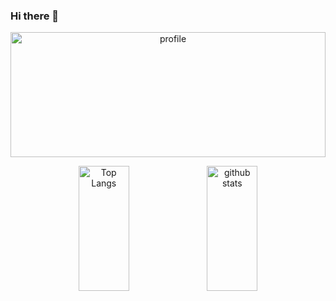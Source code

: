 ### Hi there 👋

<p align="center">
    <img alt="profile" height="200px" width="100%" src="http://github-profile-summary-cards.vercel.app/api/cards/profile-details?username=ungeho&theme=algolia" />
</p>
<p align="center">
  <img alt="Top Langs" height="200px" width="40%" src="https://github-readme-stats.vercel.app/api/top-langs/?username=ungeho&layout=compact&count_private=true&show_icons=true&theme=algolia" />
  <img alt="github stats" height="200px" width="40%" src="http://github-profile-summary-cards.vercel.app/api/cards/productive-time?username=ungeho&theme=algolia&utcOffset=8" />
</p>

<!--
**ungeho/ungeho** is a ✨ _special_ ✨ repository because its `README.md` (this file) appears on your GitHub profile.

Here are some ideas to get you started:

- 🔭 I’m currently working on ...
- 🌱 I’m currently learning ...
- 👯 I’m looking to collaborate on ...
- 🤔 I’m looking for help with ...
- 💬 Ask me about ...
- 📫 How to reach me: ...
- 😄 Pronouns: ...
- ⚡ Fun fact: ...
-->
